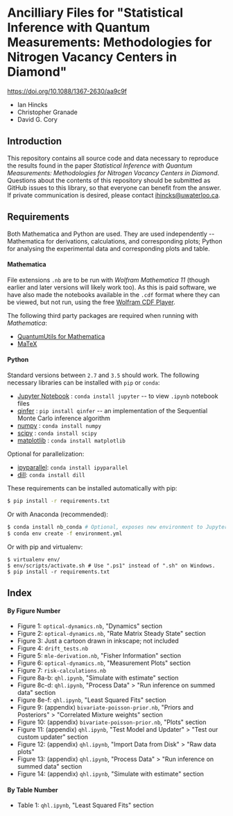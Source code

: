 # Ancilliary Files for "Statistical Inference with Quantum Measurements: Methodologies for Nitrogen Vacancy Centers in Diamond"

https://doi.org/10.1088/1367-2630/aa9c9f

- Ian Hincks
- Christopher Granade
- David G. Cory

## Introduction

This repository contains all source code and data necessary to reproduce the results found in the paper _Statistical Inference with Quantum Measurements: Methodologies for Nitrogen Vacancy Centers in Diamond_. Questions about the contents of this repository should be submitted as GitHub issues to this library, so that everyone can benefit from the answer. If private communication is desired, please contact ihincks@uwaterloo.ca.

## Requirements

Both Mathematica and Python are used. They are used independently -- Mathematica for derivations, calculations, and corresponding plots; Python for analysing the experimental data and corresponding plots and table.

#### Mathematica

File extensions `.nb` are to be run with _Wolfram Mathematica 11_ (though earlier and later versions will likely work too). As this is paid software, we have also made the notebooks available in the `.cdf` format where they can be viewed, but not run, using the free [Wolfram CDF Player](https://www.wolfram.com/cdf-player/). 

The following third party packages are required when running with _Mathematica_:

 - [QuantumUtils for Mathematica](https://github.com/QuantumUtils/quantum-utils-mathematica)
 - [MaTeX](https://github.com/szhorvat/MaTeX)

#### Python

Standard versions between `2.7` and `3.5` should work. The following necessary libraries can be installed with `pip` or `conda`:

 - [Jupyter Notebook](http://jupyter.org/) : `conda install jupyter` -- to view `.ipynb` notebook files
 - [qinfer](http://qinfer.org/) : `pip install qinfer` -- an implementation of the Sequential Monte Carlo inference algorithm
 - [numpy](http://www.numpy.org/) : `conda install numpy`
 - [scipy](https://www.scipy.org/) : `conda install scipy`
 - [matplotlib](http://matplotlib.org/) : `conda install matplotlib`
 
Optional for parallelization:

 - [ipyparallel](https://github.com/ipython/ipyparallel): `conda install ipyparallel`
 - [dill](https://pypi.python.org/pypi/dill): `conda install dill`

These requirements can be installed automatically with pip:

```bash
$ pip install -r requirements.txt
```

Or with Anaconda (recommended):

```bash
$ conda install nb_conda # Optional, exposes new environment to Jupyter.
$ conda env create -f environment.yml
```
 
Or with pip and virtualenv:
```
$ virtualenv env/
$ env/scripts/activate.sh # Use ".ps1" instead of ".sh" on Windows.
$ pip install -r requirements.txt
```
## Index

#### By Figure Number

- Figure 1: `optical-dynamics.nb`, "Dynamics" section
- Figure 2: `optical-dynamics.nb`, "Rate Matrix Steady State" section
- Figure 3: Just a cartoon drawn in inkscape; not included
- Figure 4: `drift_tests.nb`
- Figure 5: `mle-derivation.nb`, "Fisher Information" section
- Figure 6: `optical-dynamics.nb`, "Measurement Plots" section
- Figure 7: `risk-calculations.nb`
- Figure 8a-b: `qhl.ipynb`, "Simulate with estimate" section
- Figure 8c-d: `qhl.ipynb`, "Process Data" > "Run inference on summed data" section
- Figure 8e-f: `qhl.ipynb`, "Least Squared Fits" section
- Figure 9: (appendix) `bivariate-poisson-prior.nb`, "Priors and Posteriors" > "Correlated Mixture weights" section
- Figure 10: (appendix) `bivariate-poisson-prior.nb`, "Plots" section
- Figure 11: (appendix) `qhl.ipynb`, "Test Model and Updater" > "Test our custom updater" section
- Figure 12: (appendix) `qhl.ipynb`, "Import Data from Disk" > "Raw data plots"
- Figure 13: (appendix) `qhl.ipynb`, "Process Data" > "Run inference on summed data" section
- Figure 14: (appendix) `qhl.ipynb`, "Simulate with estimate" section

#### By Table Number

- Table 1: `qhl.ipynb`, "Least Squared Fits" section

